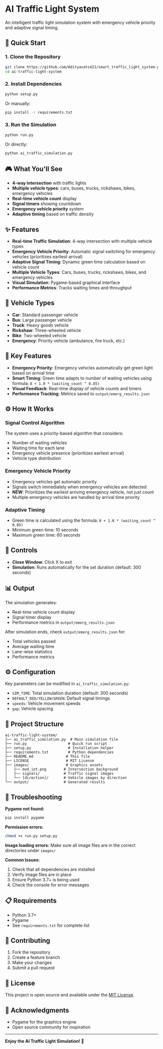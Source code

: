 # AI Traffic Light System

An intelligent traffic light simulation system with emergency vehicle priority and adaptive signal timing.

## 🚀 Quick Start

### 1. Clone the Repository
```bash
git clone https://github.com/Adityavats421/smart_traffic_light_system.git
cd ai-traffic-light-system
```

### 2. Install Dependencies
```bash
python setup.py
```
Or manually:
```bash
pip install -r requirements.txt
```

### 3. Run the Simulation
```bash
python run.py
```
Or directly:
```bash
python ai_traffic_simulation.py
```

## 🎮 What You'll See

- **4-way intersection** with traffic lights
- **Multiple vehicle types**: cars, buses, trucks, rickshaws, bikes, emergency vehicles
- **Real-time vehicle count** display
- **Signal timers** showing countdown
- **Emergency vehicle priority** system
- **Adaptive timing** based on traffic density

## ✨ Features

- **Real-time Traffic Simulation**: 4-way intersection with multiple vehicle types
- **Emergency Vehicle Priority**: Automatic signal switching for emergency vehicles (prioritizes earliest arrival)
- **Adaptive Signal Timing**: Dynamic green time calculation based on vehicle count
- **Multiple Vehicle Types**: Cars, buses, trucks, rickshaws, bikes, and emergency vehicles
- **Visual Simulation**: Pygame-based graphical interface
- **Performance Metrics**: Tracks waiting times and throughput

## 🚗 Vehicle Types

- **Car**: Standard passenger vehicle
- **Bus**: Large passenger vehicle
- **Truck**: Heavy goods vehicle  
- **Rickshaw**: Three-wheeled vehicle
- **Bike**: Two-wheeled vehicle
- **Emergency**: Priority vehicle (ambulance, fire truck, etc.)

## 🎯 Key Features

- **Emergency Priority**: Emergency vehicles automatically get green light based on arrival time
- **Smart Timing**: Green time adapts to number of waiting vehicles using formula: `8 + 1.0 * (waiting_count ^ 0.85)`
- **Visual Feedback**: Real-time display of vehicle counts and timers
- **Performance Tracking**: Metrics saved to `output/emerg_results.json`

## ⚙️ How It Works

### Signal Control Algorithm
The system uses a priority-based algorithm that considers:
- Number of waiting vehicles
- Waiting time for each lane
- Emergency vehicle presence (prioritizes earliest arrival)
- Vehicle type distribution

### Emergency Vehicle Priority
- Emergency vehicles get automatic priority
- Signals switch immediately when emergency vehicles are detected
- **NEW**: Prioritizes the earliest arriving emergency vehicle, not just count
- Multiple emergency vehicles are handled by arrival time priority

### Adaptive Timing
- Green time is calculated using the formula: `8 + 1.0 * (waiting_count ^ 0.85)`
- Minimum green time: 10 seconds
- Maximum green time: 60 seconds

## 🚦 Controls

- **Close Window**: Click X to exit
- **Simulation**: Runs automatically for the set duration (default: 300 seconds)

## 📊 Output

The simulation generates:
- Real-time vehicle count display
- Signal timer display
- Performance metrics in `output/emerg_results.json`

After simulation ends, check `output/emerg_results.json` for:
- Total vehicles passed
- Average waiting time
- Lane-wise statistics
- Performance metrics

## ⚙️ Configuration

Key parameters can be modified in `ai_traffic_simulation.py`:
- `SIM_TIME`: Total simulation duration (default: 300 seconds)
- `DEFAULT_RED/YELLOW/GREEN`: Default signal timings
- `speeds`: Vehicle movement speeds
- `gap`: Vehicle spacing

## 📁 Project Structure

```
ai-traffic-light-system/
├── ai_traffic_simulation.py  # Main simulation file
├── run.py                   # Quick run script
├── setup.py                 # Installation helper
├── requirements.txt         # Python dependencies
├── README.md               # This file
├── LICENSE                 # MIT License
├── images/                 # Graphics assets
│   ├── mod_int.png        # Intersection background
│   ├── signals/           # Traffic signal images
│   └── [direction]/       # Vehicle images by direction
└── output/                # Generated results
```

## 🐛 Troubleshooting

**Pygame not found:**
```bash
pip install pygame
```

**Permission errors:**
```bash
chmod +x run.py setup.py
```

**Image loading errors:**
Make sure all image files are in the correct directories under `images/`

**Common Issues:**
1. Check that all dependencies are installed
2. Verify image files are in place
3. Ensure Python 3.7+ is being used
4. Check the console for error messages

## 📋 Requirements

- Python 3.7+
- Pygame
- See `requirements.txt` for complete list

## 🤝 Contributing

1. Fork the repository
2. Create a feature branch
3. Make your changes
4. Submit a pull request

## 📄 License

This project is open source and available under the [MIT License](LICENSE).

## 🙏 Acknowledgments

- Pygame for the graphics engine
- Open source community for inspiration

---

**Enjoy the AI Traffic Light Simulation! 🚦**
